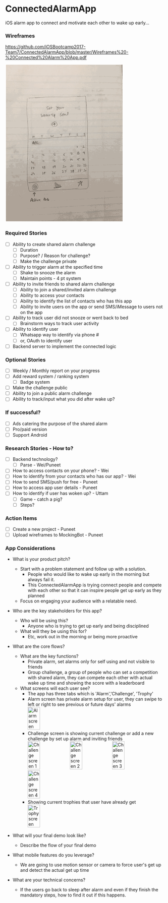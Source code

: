 # ConnectedAlarmApp
iOS alarm app to connect and motivate each other to wake up early...

### Wireframes

https://github.com/iOSBootcamp2017-Team7/ConnectedAlarmApp/blob/master/Wireframes%20-%20Connected%20Alarm%20App.pdf

![](./ConnectedAlarmApp.gif)

### Required Stories

- [ ] Ability to create shared alarm challenge
  - [ ] Duration
  - [ ] Purpose? / Reason for challenge?
  - [ ] Make the challenge private
- [ ] Ability to trigger alarm at the specified time
  - [ ] Shake to snooze the alarm
  - [ ] Maintain points - 4 pt system
- [ ] Ability to invite friends to shared alarm challenge
  - [ ] Ability to join a shared/invited alarm challenge
  - [ ] Ability to access your contacts
  - [ ] Ability to identify the list of contacts who has this app
  - [ ] Ability to invite users on the app or send SMS/iMessage to users not on the app
- [ ] Ability to track user did not snooze or went back to bed
  - [ ] Brainstorm ways to track user activity
- [ ] Ability to identify user
  - [ ] Whatsapp way to identify via phone #
  - [ ] or, OAuth to identify user
- [ ] Backend server to implement the connected logic

### Optional Stories

- [ ] Weekly / Monthly report on your progress
- [ ] Add reward system / ranking system
  - [ ] Badge system
- [ ] Make the challenge public
- [ ] Ability to join a public alarm challenge
- [ ] Ability to track/input what you did after wake up?

### If successful?

- [ ] Ads catering the purpose of the shared alarm
- [ ] Pro/paid version
- [ ] Support Android

### Research Stories - How to?

- [ ] Backend technology?
  - [ ] Parse - Wei/Puneet
- [ ] How to access contacts on your phone? - Wei
- [ ] How to identify from your contacts who has our app? - Wei
- [ ] How to send SMS/push for free - Puneet
- [ ] How to access app user details - Puneet
- [ ] How to identify if user has woken up? - Uttam
  - [ ] Game - catch a pig?
  - [ ] Steps?

### Action Items

- [ ] Create a new project - Puneet
- [ ] Upload wireframes to MockingBot - Puneet

### App Considerations

- What is your product pitch?
  - Start with a problem statement and follow up with a solution.
    - People who would like to wake up early in the morning but always fail it.
    - This ConnectedAlarmApp is trying connect people and compete with each other so that it can inspire people get up early as they planned
  - Focus on engaging your audience with a relatable need.
- Who are the key stakeholders for this app?
  - Who will be using this?
    - Anyone who is trying to get up early and being disciplined
  - What will they be using this for?
    - Etc, work out in the morning or being more proactive
- What are the core flows?
  - What are the key functions?
    - Private alarm, set alarms only for self using and not visible to friends
    - Group challenge, a group of people who can set a competition with shared alarm, they can compete each other with actual wake up time and showing the score with a leaderboard
  - What screens will each user see?
    - The app has three tabs which is 'Alarm','Challenge', 'Trophy'
    - Alarm screen has private alarm setup for user, they can swipe to left or right to see previous or future days' alarms
      <img src='http://i.imgur.com/ONPKpHa.png' title='Alarm screen' width='30%' height='30%'/>
    - Challenge screen is showing current challenge or add a new challenge by set up alarm and inviting friends
      <img src='http://i.imgur.com/WqfAae2.png' title='Challenge screen 1' width='30%' height='30%'/>
      <img src='http://i.imgur.com/A9tDPAq.png' title='Challenge screen 2' width='30%' height='30%'/>
      <img src='http://i.imgur.com/f3OCgPI.png' title='Challenge screen 3' width='30%' height='30%'/>
      <img src='http://i.imgur.com/09cPPIX.png' title='Challenge screen 4' width='30%' height='30%'/>
    - Showing current trophies that user have already get
      <img src='http://i.imgur.com/kSsV5uw.png' title='Trophy screen' width='30%' height='30%'/>

- What will your final demo look like?
  - Describe the flow of your final demo
- What mobile features do you leverage?
    - We are going to use motion sensor or camera to force user's get up and detect the actual get up time
- What are your technical concerns?
    - If the users go back to sleep after alarm and even if they finish the mandatory steps, how to find it out if this happens.
